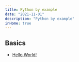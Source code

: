 ```yaml
---
title: Python by example
date: "2021-11-01"
description: "Python by example"
inHome: true
---
```


## Basics

- [Hello World!](hello-world)

<!-- - Comments
- Variables

## Primitive types

...

## Composite Types

...

## Control Structures

...

## Functions

...

## Pointers

...

## Modules and Packages

...

## Concurrency

...

## Standard Library

...

## Testing

...

## 

... -->
